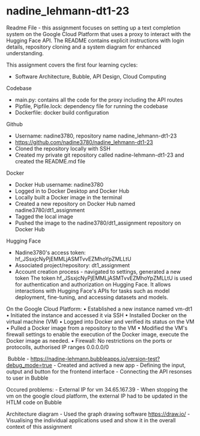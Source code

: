 # nadine_lehmann-dt1-23

Readme File - this assignment focuses on setting up a text completion system on the Google Cloud Platform that uses a proxy to interact with the Hugging Face API. The README contains explicit instructions with login details, repository cloning and a system diagram for enhanced understanding.

This assignment covers the first four learning cycles:
- Software Architecture, Bubble, API Design, Cloud Computing

Codebase
- main.py: contains all the code for the proxy including the API routes
- Pipfile, Pipfile.lock: dependency file for running the codebase
- Dockerfile: docker build configuration

Github
- Username: nadine3780, repository name nadine_lehmann-dt1-23
- https://github.com/nadine3780/nadine_lehmann-dt1-23
- Cloned the repository locally with SSH
- Created my private git repository called nadine-lehmann-dt1-23 and created the README.md file
	
Docker 
- Docker Hub username: nadine3780
- Logged in to Docker Desktop and Docker Hub
- Locally built a Docker image in the terminal
- Created a new repository on Docker Hub named nadine3780/dt1_assignment
- Tagged the local image
- Pushed the image to the nadine3780/dt1_assignment repository on Docker Hub

Hugging Face 
- Nadine3780's access token: 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
- Associated project/repository: dt1_assignment
- Account creation process - navigated to settings, generated a new token 
The token 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 is used for authentication and authorization on Hugging Face. It allows interactions with Hugging Face's APIs for tasks such as model deployment, fine-tuning, and accessing datasets and models.


On the Google Cloud Platform:
	• Established a new instance named vm-dt1
	• Initiated the instance and accessed it via SSH
	• Installed Docker on the virtual machine (VM)
	• Logged into Docker and verified its status on the VM
	• Pulled a Docker image from a repository to the VM
	• Modified the VM's firewall settings to enable the execution of the Docker image, execute the Docker image as needed. 
	• Firewall: No restrictions on the ports or protocolls, authorised IP ranges 0.0.0.0/0


 Bubble
	- https://nadine-lehmann.bubbleapps.io/version-test?debug_mode=true
	- Created and actived a new app 
	- Defining the input, output and button for the frontend interface
	- Connecting the API resonses to user in Bubble

Occured problems: 
	- External IP for vm 34.65.167.39
	- When stopping the vm on the google cloud platform, the external IP had to be updated in the HTLM code on Bubble


Architecture diagram
	- Used the graph drawing software https://draw.io/
	- Visualising the individual applications used and show it in the overall context of this assignment
	
